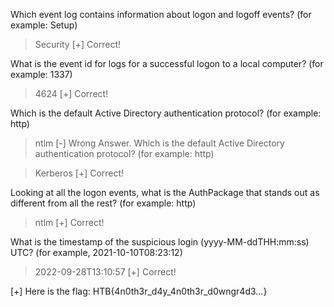 Which event log contains information about logon and logoff events? (for example: Setup)

> Security
> [+] Correct!

What is the event id for logs for a successful logon to a local computer? (for example: 1337)

> 4624
> [+] Correct!

Which is the default Active Directory authentication protocol? (for example: http)

> ntlm
> [-] Wrong Answer.
> Which is the default Active Directory authentication protocol? (for example: http)

> Kerberos
> [+] Correct!

Looking at all the logon events, what is the AuthPackage that stands out as different from all the rest? (for example: http)

> ntlm
> [+] Correct!

What is the timestamp of the suspicious login (yyyy-MM-ddTHH:mm:ss) UTC? (for example, 2021-10-10T08:23:12)

> 2022-09-28T13:10:57
> [+] Correct!

[+] Here is the flag: HTB{4n0th3r_d4y_4n0th3r_d0wngr4d3...}
